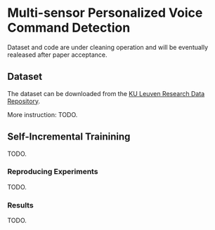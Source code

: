 # Multi-sensor Personalized Voice Command Detection

Dataset and code are under cleaning operation and will be eventually realeased after paper acceptance. 

## Dataset
The dataset can be downloaded from the [KU Leuven Research Data Repository](https://rdr.kuleuven.be/dataset.xhtml?persistentId=doi:10.48804/IEKKVZ).

More instruction: TODO.

## Self-Incremental Trainining
TODO.


### Reproducing Experiments
TODO.

### Results
TODO.